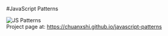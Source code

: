 #JavaScript Patterns

<img src="https://chuanxshi.github.io/javascript-patterns/img/js-patterns.png" alt="JS Patterns" title="JS Patterns" />
<br />
Project page at: <a href="https://chuanxshi.github.io/javascript-patterns" target="_blank">https://chuanxshi.github.io/javascript-patterns</a>

